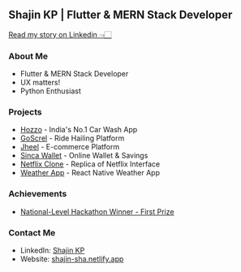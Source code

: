 ## Shajin KP | Flutter & MERN Stack Developer
[Read my story on Linkedin 👈🏻](https://www.linkedin.com/posts/shajin-kp_codingjourney-earlysuccess-passiondriven-activity-7081836527189716992-Nr_o?utm_source=share&utm_medium=member_desktop)
### About Me
- Flutter & MERN Stack Developer
- UX matters!
- Python Enthusiast

### Projects
- [Hozzo](https://play.google.com/store/apps/details?id=com.d5ndigital.hozzo) - India's No.1 Car Wash App
- [GoScrel](https://play.google.com/store/apps/details?id=com.screl.go) - Ride Hailing Platform
- [Jheel](https://play.google.com/store/apps/details?id=com.jheel.screl) - E-commerce Platform
- [Sinca Wallet](https://play.google.com/store/apps/details?id=com.screl.wallet) - Online Wallet & Savings
- [Netflix Clone](https://netflix-d7399.web.app/signup) - Replica of Netflix Interface
- [Weather App](https://github.com/shajin-sha/Weather) - React Native Weather App

### Achievements
- [National-Level Hackathon Winner - First Prize](https://drive.google.com/file/d/1xyl1EoM01KcE3Chp1260nteTwBiEo_ab/view)

### Contact Me
- LinkedIn: [Shajin KP](https://www.linkedin.com/in/shajin-kp)
- Website: [shajin-sha.netlify.app](https://shajin.in)
